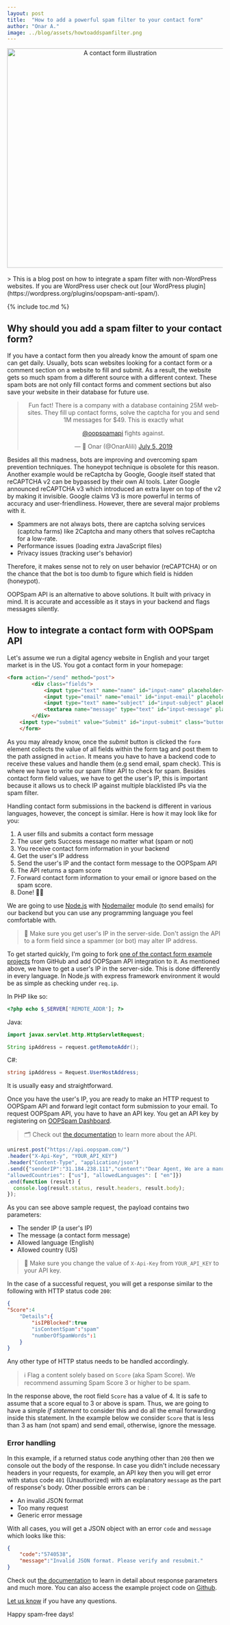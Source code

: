 ```yaml
---
layout: post
title:  "How to add a powerful spam filter to your contact form"
author: "Onar A."
image: ../blog/assets/howtoaddspamfilter.png
---
```

<center><img width="512" alt="A contact form illustration" src="/blog/assets/howtoaddspamfilter.png"></center>
<br/>
> This is a blog post on how to integrate a spam filter with non-WordPress websites. If you are WordPress user check out [our WordPress plugin](https://wordpress.org/plugins/oopspam-anti-spam/).



{% include toc.md %}

## Why should you add a spam filter to your contact form?

If you have a contact form then you already know the amount of spam one can get daily. Usually, bots scan websites looking for a contact form or a comment section on a website to fill and submit. As a result, the website gets so much spam from a different source with a different context. These spam bots are not only fill contact forms and comment sections but also save your website in their database for future use.
<center><blockquote class="twitter-tweet"><p lang="en" dir="ltr">Fun fact! There is a company with a database containing 25M websites. They fill up contact forms, solve the captcha for you and send 1M messages for $49. This is exactly what 

<a href="https://twitter.com/oopspamapi?ref_src=twsrc%5Etfw">@oopspamapi</a> fights against.</p>&mdash; 🐾 Onar (@OnarAlili) <a href="https://twitter.com/OnarAlili/status/1147141090023284736?ref_src=twsrc%5Etfw">July 5, 2019</a></blockquote> <script async src="https://platform.twitter.com/widgets.js" charset="utf-8"></script> </center>

Besides all this madness, bots are improving and overcoming spam prevention techniques. The honeypot technique is obsolete for this reason. Another example would be reCaptcha by Google, Google itself stated that reCAPTCHA v2 can be bypassed by their own AI tools. Later Google announced reCAPTCHA v3 which introduced an extra layer on top of the v2 by making it invisible. Google claims V3 is more powerful in terms of accuracy and user-friendliness. However, there are several major problems with it. 

- Spammers are not always bots, there are captcha solving services (captcha farms) like 2Captcha and many others that solves reCaptcha for a low-rate.
- Performance issues (loading extra JavaScript files)
- Privacy issues (tracking user's behavior)

Therefore, it makes sense not to rely on user behavior (reCAPTCHA) or on the chance that the bot is too dumb to figure which field is hidden (honeypot). 

OOPSpam API is an alternative to above solutions. It built with privacy in mind. It is accurate and accessible as it stays in your backend and flags messages silently.

## How to integrate a contact form with OOPSpam API

Let's assume we run a digital agency website in English and your target market is in the US. You got a contact form in your homepage:

```html
<form action="/send" method="post">
        <div class="fields">
            <input type="text" name="name" id="input-name" placeholder="Name">
            <input type="email" name="email" id="input-email" placeholder="Email address">
            <input type="text" name="subject" id="input-subject" placeholder="Subject">
            <textarea name="message" type="text" id="input-message" placeholder="Message"></textarea>
        </div>
    <input type="submit" value="Submit" id="input-submit" class="button-primary">
    </form>
```

As you may already know, once the _submit_ button is clicked the ```form``` element collects the value of all fields within the form tag and post them to the path assigned in ```action```. It means you have to have a backend code to receive these values and handle them (e.g send email, spam check). This is where we have to write our spam filter API to check for spam.
Besides contact form field values, we have to get the user's IP, this is important because it allows us to check IP against multiple blacklisted IPs via the spam filter.

Handling contact form submissions in the backend is different in various languages, however, the concept is similar. Here is how it may look like for you:

1. A user fills and submits a contact form message
2. The user gets Success message no matter what (spam or not)
3. You receive contact form information in your backend
4. Get the user's IP address
5. Send the user's IP and the contact form message to the OOPSpam API
6. The API returns a spam score
7. Forward contact form information to your email or ignore based on the spam score.
8. Done! 💪🏼

We are going to use [Node.js](https://nodejs.org/) with [Nodemailer](https://nodemailer.com/) module (to send emails) for our backend but you can use any programming language you feel comfortable with.

> 🚧 Make sure you get user's IP in the server-side. Don't assign the API to a form field since a spammer (or bot) may alter IP address. 

To get started quickly, I'm going to fork [one of the contact form example projects](https://github.com/germancutraro/Contact-Form-nodejs) from GitHub and add OOPSpam API integration to it.
As mentioned above, we have to get a user's IP in the server-side. This is done differently in every language.
In Node.js with express framework environment it would be as simple as checking under ```req.ip```.

In PHP like so:

```php
<?php echo $_SERVER['REMOTE_ADDR']; ?>
```

Java:

```java
import javax.servlet.http.HttpServletRequest;

String ipAddress = request.getRemoteAddr();
```

C#:

```csharp
string ipAddress = Request.UserHostAddress;
```

It is usually easy and straightforward.

Once you have the user's IP,  you are ready to make an HTTP request to OOPSpam API and forward legit contact form submission to your email. To request OOPSpam API, you have to have an API key. You get an API key by registering on [OOPSpam Dashboard](https://app.oopspam.com/Identity/Account/Register). 

> 🗂 Check out [the documentation](https://oopspam.com/docs) to learn more about the API.

```javascript
unirest.post("https://api.oopspam.com/")
.header("X-Api-Key", "YOUR_API_KEY")
.header("Content-Type", "application/json")
.send({"senderIP":"31.184.238.111","content":"Dear Agent, We are a manufacturing company which specializes in supplying Aluminum Rod with Zinc Alloy Rod to customers worldwide, based in Japan, Asia.We have been unable to follow up payments effectively for transactions with debtor customers in your country due to our distant locations, thus our reason for requesting for your services representation.", 
"allowedCountries": ["us"], "allowedLanguages": [ "en"]})
.end(function (result) {
  console.log(result.status, result.headers, result.body);
});
```

As you can see above sample request, the payload contains two parameters:

- The sender IP (a user's IP)
- The message (a contact form message)
- Allowed language (English)
- Allowed country (US)

> 🚧 Make sure you change the value of ```X-Api-Key``` from ```YOUR_API_KEY``` to your API key.

In the case of a successful request, you will get a response similar to the following with HTTP status code ```200```:

```json
{
"Score":4
    "Details":{
        "isIPBlocked":true
        "isContentSpam":"spam"
        "numberOfSpamWords":1
    }
}
```

Any other type of HTTP status needs to be handled accordingly.

> ℹ️ Flag a content solely based on ```Score``` (aka Spam Score). We recommend assuming Spam Score 3 or higher to be spam.

In the response above, the root field ```Score``` has a value of 4. It is safe to assume that a score equal to 3 or above is spam.  Thus, we are going to have a simple _if statement_ to consider this and do all the email forwarding inside this statement. In the example below we consider ```Score``` that is less than 3 as ham (not spam) and send email, otherwise, ignore the message.

<script src="https://gist.github.com/onaralili/b4d8238f31fff719cb7d845fcba4851b.js"></script>

### Error handling

In this example, if a returned status code anything other than ```200``` then we console out the body of the response. In case you didn't include necessary headers in your requests, for example, an API key then you will get error with status code ```401```  (Unauthorized) with an explanatory ```message``` as the part of response's body. Other possible errors can be :

- An invalid JSON format
- Too many request
- Generic error message

With all cases, you will get a JSON object with an error ```code``` and ```message``` which looks like this:

```json
{
    "code":"5740538",
    "message":"Invalid JSON format. Please verify and resubmit."
}
````

Check out [the documentation](https://oopspam.com/docs) to learn in detail about response parameters and much more.
You can also access the example project code on [Github](https://github.com/OOPSpam/Contact-Form-nodejs).

[Let us know](https://www.oopspam.com/#contact) if you have any questions.

Happy spam-free days!
